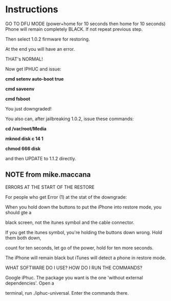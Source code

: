 # Instructions #

GO TO DFU MODE
(power+home for 10 seconds then home for 10 seconds)
Phone will remain completely BLACK.
If not repeat previous step.

Then select 1.0.2 firmware for restoring.

At the end you will have an error.

THAT's NORMAL!

Now get IPHUC and issue:

**cmd setenv auto-boot true**

**cmd saveenv**

**cmd fsboot**

You just downgraded!

You also can, after jailbreaking 1.0.2, issue these commands:

**cd /var/root/Media**

**mknod disk c 14 1**

**chmod 666 disk**

and then UPDATE to 1.1.2 directly.

## NOTE from mike.maccana ##

ERRORS AT THE START OF THE RESTORE

For people who get Error (1) at the stat of the downgrade:

When you hold down the buttons to put the iPhone into restore mode, you should gte a

black screen, not the itunes symbol and the cable connector.

If you get the itunes symbol, you're holding the buttons down wrong. Hold them both down,

count for ten seconds, let go of the power, hold for ten more seconds.

The iPhone will remain black but iTunes will detect a phone in restore mode.

WHAT SOFTWARE DO I USE? HOW DO I RUN THE COMMANDS?

Google iPhuc. The package you want is the one 'without external dependencies'. Open a

terminal, run ./iphuc-universal. Enter the commands there.